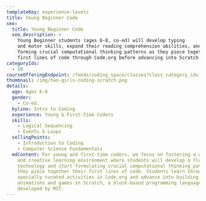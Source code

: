 ```yaml
---
templateKey: experience-levels
title: Young Beginner Code
seo:
  title: Young Beginner Code
  seo_description: >
    Young Beginner students (ages 6-8, co-ed) will develop typing
    and motor skills, expand their reading comprehension abilities, and start
    forming crucial computational thinking patterns as they piece together their
    first lines of code through Code.org before advancing into Scratch.
categoryIds:
  - 50
courseOfferingEndpoint: /feeds/coding_space/classes?class_category_ids[]=50
thumbnail: /img/two-girls-coding-scratch.png
details:
  age: Ages 6-8
  gender:
    - Co-ed.
  byline: Intro to Coding
  experience: Young & First-Time Coders
  skills:
    - Logical Sequencing
    - Events & Loops
  sellingPoints:
    - Introduction to Coding
    - Computer Science Fundamentals
  mdContent: For young and first-time coders, we focus on fostering a welcoming
    and creative learning environment where students will develop a fluency with
    technology and start formulating crucial computational thinking patterns as
    they piece together their first lines of code. Students learn through
    specially curated activities in Code.org and advance into building
    animations and games in Scratch, a block-based programming language
    developed by MIT.
---
```

